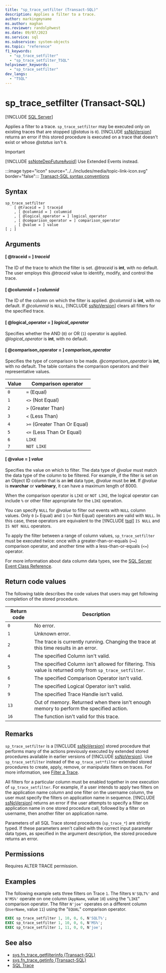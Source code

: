 ```yaml
---
title: "sp_trace_setfilter (Transact-SQL)"
description: Applies a filter to a trace.
author: markingmyname
ms.author: maghan
ms.reviewer: randolphwest
ms.date: 09/07/2023
ms.service: sql
ms.subservice: system-objects
ms.topic: "reference"
f1_keywords:
  - "sp_trace_setfilter"
  - "sp_trace_setfilter_TSQL"
helpviewer_keywords:
  - "sp_trace_setfilter"
dev_langs:
  - "TSQL"
---
```

# sp_trace_setfilter (Transact-SQL)

[!INCLUDE [SQL Server](../../includes/applies-to-version/sqlserver.md)]

Applies a filter to a trace. `sp_trace_setfilter` may be executed only on existing traces that are stopped (*@status* is `0`). [!INCLUDE [ssNoVersion](../../includes/ssnoversion-md.md)] returns an error if this stored procedure is executed on a trace that doesn't exist or whose *@status* isn't `0`.

> [!IMPORTANT]  
> [!INCLUDE [ssNoteDepFutureAvoid](../../includes/ssnotedepfutureavoid-md.md)] Use Extended Events instead.

:::image type="icon" source="../../includes/media/topic-link-icon.svg" border="false"::: [Transact-SQL syntax conventions](../../t-sql/language-elements/transact-sql-syntax-conventions-transact-sql.md)

## Syntax

```syntaxsql
sp_trace_setfilter
    [ @traceid = ] traceid
    , [ @columnid = ] columnid
    , [ @logical_operator = ] logical_operator
    , [ @comparison_operator = ] comparison_operator
    , [ @value = ] value
[ ; ]
```

## Arguments

#### [ @traceid = ] *traceid*

The ID of the trace to which the filter is set. *@traceid* is **int**, with no default. The user employs this *@traceid* value to identify, modify, and control the trace.

#### [ @columnid = ] *columnid*

The ID of the column on which the filter is applied. *@columnid* is **int**, with no default. If *@columnid* is `NULL`, [!INCLUDE [ssNoVersion](../../includes/ssnoversion-md.md)] clears all filters for the specified trace.

#### [ @logical_operator = ] *logical_operator*

Specifies whether the AND (`0`) or OR (`1`) operator is applied. *@logical_operator* is **int**, with no default.

#### [ @comparison_operator = ] *comparison_operator*

Specifies the type of comparison to be made. *@comparison_operator* is **int**, with no default. The table contains the comparison operators and their representative values.

| Value | Comparison operator |
| --- | --- |
| `0` | `=` (Equal) |
| `1` | `<>` (Not Equal) |
| `2` | `>` (Greater Than) |
| `3` | `<` (Less Than) |
| `4` | `>=` (Greater Than Or Equal) |
| `5` | `<=` (Less Than Or Equal) |
| `6` | `LIKE` |
| `7` | `NOT LIKE` |

#### [ @value = ] *value*

Specifies the value on which to filter. The data type of *@value* must match the data type of the column to be filtered. For example, if the filter is set on an Object ID column that is an **int** data type, *@value* must be **int**. If *@value* is **nvarchar** or **varbinary**, it can have a maximum length of 8000.

When the comparison operator is `LIKE` or `NOT LIKE`, the logical operator can include `%` or other filter appropriate for the `LIKE` operation.

You can specify `NULL` for *@value* to filter out events with `NULL` column values. Only `0` (`=` Equal) and `1` (`<>` Not Equal) operators are valid with `NULL`. In this case, these operators are equivalent to the [!INCLUDE [tsql](../../includes/tsql-md.md)] `IS NULL` and `IS NOT NULL` operators.

To apply the filter between a range of column values, `sp_trace_setfilter` must be executed twice: once with a greater-than-or-equals (`>=`) comparison operator, and another time with a less-than-or-equals (`<=`) operator.

For more information about data column data types, see the [SQL Server Event Class Reference](../event-classes/sql-server-event-class-reference.md).

## Return code values

The following table describes the code values that users may get following completion of the stored procedure.

| Return code | Description |
| --- | --- |
| `0` | No error. |
| `1` | Unknown error. |
| `2` | The trace is currently running. Changing the trace at this time results in an error. |
| `4` | The specified Column isn't valid. |
| `5` | The specified Column isn't allowed for filtering. This value is returned only from `sp_trace_setfilter`. |
| `6` | The specified Comparison Operator isn't valid. |
| `7` | The specified Logical Operator isn't valid. |
| `9` | The specified Trace Handle isn't valid. |
| `13` | Out of memory. Returned when there isn't enough memory to perform the specified action. |
| `16` | The function isn't valid for this trace. |

## Remarks

`sp_trace_setfilter` is a [!INCLUDE [ssNoVersion](../../includes/ssnoversion-md.md)] stored procedure that performs many of the actions previously executed by extended stored procedures available in earlier versions of [!INCLUDE [ssNoVersion](../../includes/ssnoversion-md.md)]. Use `sp_trace_setfilter` instead of the `xp_trace_set*filter` extended stored procedures to create, apply, remove, or manipulate filters on traces. For more information, see [Filter a Trace](../sql-trace/filter-a-trace.md).

All filters for a particular column must be enabled together in one execution of `sp_trace_setfilter`. For example, if a user intends to apply two filters on the application name column and one filter on the username column, the user must specify the filters on application name in sequence. [!INCLUDE [ssNoVersion](../../includes/ssnoversion-md.md)] returns an error if the user attempts to specify a filter on application name in one stored procedure call, followed by a filter on username, then another filter on application name.

Parameters of all SQL Trace stored procedures (`sp_trace_*`) are strictly typed. If these parameters aren't called with the correct input parameter data types, as specified in the argument description, the stored procedure returns an error.

## Permissions

Requires ALTER TRACE permission.

## Examples

The following example sets three filters on Trace `1`. The filters `N'SQLT%'` and `N'MS%'` operate on one column (`AppName`, value `10`) using the "`LIKE`" comparison operator. The filter `N'joe'` operates on a different column (`UserName`, value `11`) using the "`EQUAL`" comparison operator.

```sql
EXEC sp_trace_setfilter 1, 10, 0, 6, N'SQLT%';
EXEC sp_trace_setfilter 1, 10, 0, 6, N'MS%';
EXEC sp_trace_setfilter 1, 11, 0, 0, N'joe';
```

## See also

- [sys.fn_trace_getfilterinfo (Transact-SQL)](../system-functions/sys-fn-trace-getfilterinfo-transact-sql.md)
- [sys.fn_trace_getinfo (Transact-SQL)](../system-functions/sys-fn-trace-getinfo-transact-sql.md)
- [SQL Trace](../sql-trace/sql-trace.md)
